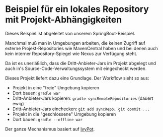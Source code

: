 Beispiel für ein lokales Repository mit Projekt-Abhängigkeiten
==============================================================

Dieses Beispiel ist abgeleitet von unserem SpringBoot-Beispiel.

Manchmal muß man in Umgebungen arbeiten, die keinen Zugriff
auf externe Projekt-Repositories wie MavenCentral haben
und bei denen auch kein interner Repository-Spiegel wie Nexus
zur Verfügung steht.

Da ist es unerläßlich, dass die Dritt-Anbieter-Jars im Projekt
abgelegt und auch in's Source-Code-Verwaltungssystem mit eingecheckt
werden.

Dieses Projekt liefert dazu eine Grundlage. Der Workflow sieht so
aus:

* Projekt in eine "freie" Umgebung kopieren
* Dort bauen: `gradle war`
* Dritt-Anbieter-Jars kopieren: `gradle syncRemoteRepositories`
  (dauert ewig)
* Dritt-Anbieter-Jars einchecken: `git add syncRepo; git commit ...`
* Projekt in die "geschlossene" Umgebung kopieren
* Dort bauen: `gradle --offline war`

Der ganze Mechanismus basiert auf [IvyPot](https://github.com/ysb33r/ivypot-gradle-plugin).
